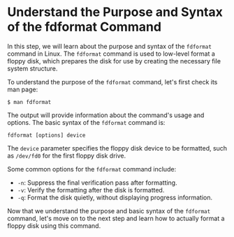 # Understand the Purpose and Syntax of the fdformat Command

In this step, we will learn about the purpose and syntax of the `fdformat` command in Linux. The `fdformat` command is used to low-level format a floppy disk, which prepares the disk for use by creating the necessary file system structure.

To understand the purpose of the `fdformat` command, let's first check its man page:

```
$ man fdformat
```

The output will provide information about the command's usage and options. The basic syntax of the `fdformat` command is:

```
fdformat [options] device
```

The `device` parameter specifies the floppy disk device to be formatted, such as `/dev/fd0` for the first floppy disk drive.

Some common options for the `fdformat` command include:

- `-n`: Suppress the final verification pass after formatting.
- `-v`: Verify the formatting after the disk is formatted.
- `-q`: Format the disk quietly, without displaying progress information.

Now that we understand the purpose and basic syntax of the `fdformat` command, let's move on to the next step and learn how to actually format a floppy disk using this command.
